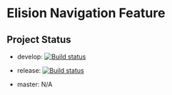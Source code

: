 # Elision Navigation Feature

## Project Status ##

- develop: [![Build status](https://ci.appveyor.com/api/projects/status/4vrlpwtl78rcjvv3/branch/develop?svg=true)](https://ci.appveyor.com/project/SitecoreElision/elision-navigation-1rhpa/branch/develop)


- release: [![Build status](https://ci.appveyor.com/api/projects/status/o6oy5qgro9phbe52/branch/release?svg=true)](https://ci.appveyor.com/project/SitecoreElision/elision-navigation-m0w5x/branch/release)


- master: N/A